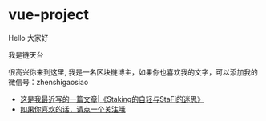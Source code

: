 # vue-project
<p>Hello 大家好</p>
<p>我是链天台 </p>
<p>很高兴你来到这里, 我是一名区块链博主，如果你也喜欢我的文字，可以添加我的微信号：zhenshigaosiao</p>

<ul>
  <li> <a href="https://mp.weixin.qq.com/s/Nd2RQKen8ZbBIBFcrlXrfg">这是我最近写的一篇文章|《Staking的自轻与StaFi的迷思》</a> </li>
  <li> <a href="https://mp.weixin.qq.com/s/Nd2RQKen8ZbBIBFcrlXrfg">如果你喜欢的话，请点一个关注哦</a> </li>
</ul>
